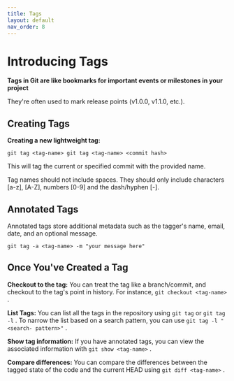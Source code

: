 ```yaml
---
title: Tags
layout: default
nav_order: 8
---
```


# Introducing Tags

**Tags in Git are like bookmarks for important events or milestones in your project** 

They're often used to mark release points (v1.0.0, v1.1.0, etc.). 

## Creating Tags

**Creating a new lightweight tag:**

`git tag <tag-name>
git tag <tag-name> <commit hash>`

This will tag the current or specified commit with the provided name.

Tag names should not include spaces. They should only include characters [a-z], [A-Z],
numbers [0-9] and the dash/hyphen [-].


## Annotated Tags

Annotated tags store additional metadata such as the tagger's name, email, date, and
an optional message.

`git tag -a <tag-name> -m "your message here"`


## Once You've Created a Tag

**Checkout to the tag:** You can treat the tag like a branch/commit, and checkout to the
tag's point in history. For instance, `git checkout <tag-name>` .

**List Tags:** You can list all the tags in the repository using `git tag` or `git tag -l` . To
narrow the list based on a search pattern, you can use `git tag -l "<search-
pattern>"` .

**Show tag information:** If you have annotated tags, you can view the associated
information with `git show <tag-name>` .

**Compare differences:** You can compare the differences between the tagged state of
the code and the current HEAD using `git diff <tag-name>` .